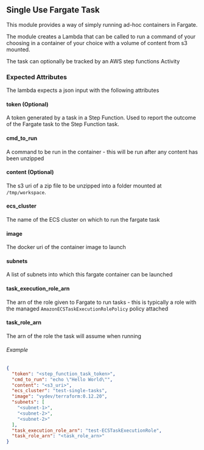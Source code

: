 ## Single Use Fargate Task

This module provides a way of simply running ad-hoc containers in Fargate.

The module creates a Lambda that can be called to run a command of your choosing in a container of your choice with a
volume of content from s3 mounted.

The task can optionally be tracked by an AWS step functions Activity


### Expected Attributes
The lambda expects a json input with the following attributes

#### token (Optional)
A token generated by a task in a Step Function. Used to report the outcome of the Fargate task to the Step Function task.

#### cmd_to_run
A command to be run in the container - this will be run after any content has been unzipped

#### content (Optional)
The s3 uri of a zip file to be unzipped into a folder mounted at `/tmp/workspace`.

#### ecs_cluster
The name of the ECS cluster on which to run the fargate task

#### image
The docker uri of the container image to launch

#### subnets
A list of subnets into which this fargate container can be launched

#### task_execution_role_arn
The arn of the role given to Fargate to run tasks - this is typically a role with the managed 
`AmazonECSTaskExecutionRolePolicy` policy attached

#### task_role_arn
The arn of the role the task will assume when running

###### Example
```json
{
  "token": "<step_function_task_token>",
  "cmd_to_run": "echo \"Hello World\"",
  "content": "<s3_uri>",
  "ecs_cluster": "test-single-tasks",
  "image": "vydev/terraform:0.12.20",
  "subnets": [
    "<subnet-1>",
    "<subnet-2>",
    "<subnet-2>"
  ],
  "task_execution_role_arn": "test-ECSTaskExecutionRole",
  "task_role_arn": "<task_role_arn>"
}
```
